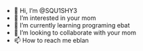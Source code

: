 - 👋 Hi, I’m @SQU1SHY3
- 👀 I’m interested in your mom
- 🌱 I’m currently learning programing ebat
- 💞️ I’m looking to collaborate with your mom
- 📫 How to reach me eblan

<!---
SQU1SHY3/SQU1SHY3 is a ✨ special ✨ repository because its `README.md` (this file) appears on your GitHub profile.
You can click the Preview link to take a look at your changes.
--->
